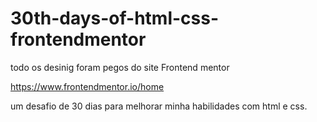 # 30th-days-of-html-css-frontendmentor

todo os desinig foram pegos do site Frontend mentor

https://www.frontendmentor.io/home

um desafio de 30 dias para melhorar minha habilidades com html e css.
